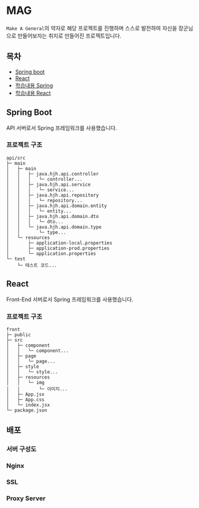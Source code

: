# MAG
`Make A General`의 약자로 해당 프로젝트를 진행하며 스스로 발전하여 자신을 장군님으로 만들어보자는 취지로 만들어진 프로젝트입니다.

## 목차
- [Spring boot](#spring-boot)
- [React](#React)
- [학습내용 Spring](./docs/learning-spring.md)
- [학습내용 React](./docs/learning.md)

## Spring Boot
API 서버로서 Spring 프레임워크를 사용했습니다.

### 프로젝트 구조
```
api/src
├─ main
│   ├─ main
│   │   ├─ java.hjh.api.controller
│   │   │   └─ controller...
│   │   ├─ java.hjh.api.service
│   │   │   └─ service...
│   │   ├─ java.hjh.api.repository
│   │   │   └─ repository...
│   │   ├─ java.hjh.api.domain.entity
│   │   │   └─ entity...
│   │   ├─ java.hjh.api.domain.dto
│   │   │   └─ dto...
│   │   └─ java.hjh.api.domain.type
│   │       └─ type...
│   └─ resources
│       ├─ application-local.properties
│       ├─ application-prod.properties
│       └─ application.properties
└─ test
    └─ 테스트 코드...
```

## React
Front-End 서버로서 Spring 프레임워크를 사용했습니다.

### 프로젝트 구조
```
front
├─ public
├─ src
│   ├─ component
│   │   └─ component...
│   ├─ page
│   │   └─ page...
│   ├─ style
│   │   └─ style...
│   ├─ resources
│   │   └─ img
│   │       └─ 이미지...
│   ├─ App.jsx
│   ├─ App.css
│   └─ index.jsx
└─ package.json
```

## 배포
### 서버 구성도
### Nginx
### SSL
### Proxy Server